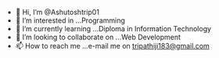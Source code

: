 - 👋 Hi, I’m @Ashutoshtrip01
- 👀 I’m interested in ...Programming
- 🌱 I’m currently learning ...Diploma in Information Technology
- 💞️ I’m looking to collaborate on ...Web Development
- 📫 How to reach me ...e-mail me on tripathiji183@gmail.com

<!---
Ashutoshtrip01/Ashutoshtrip01 is a ✨ special ✨ repository because its `README.md` (this file) appears on your GitHub profile.
You can click the Preview link to take a look at your changes.
--->
